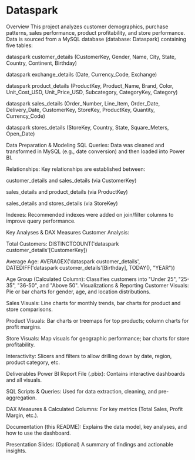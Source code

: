 # Dataspark
Overview This project analyzes customer demographics, purchase patterns, sales performance, product profitability, and store performance. Data is sourced from a MySQL database (database: Dataspark) containing five tables:

dataspark customer_details (CustomerKey, Gender, Name, City, State, Country, Continent, Birthday)

dataspark exchange_details (Date, Currency_Code, Exchange)

dataspark product_details (ProductKey, Product_Name, Brand, Color, Unit_Cost_USD, Unit_Price_USD, Subcategory, CategoryKey, Category)

dataspark sales_details (Order_Number, Line_Item, Order_Date, Delivery_Date, CustomerKey, StoreKey, ProductKey, Quantity, Currency_Code)

dataspark stores_details (StoreKey, Country, State, Square_Meters, Open_Date)

Data Preparation & Modeling SQL Queries: Data was cleaned and transformed in MySQL (e.g., date conversion) and then loaded into Power BI.

Relationships: Key relationships are established between:

customer_details and sales_details (via CustomerKey)

sales_details and product_details (via ProductKey)

sales_details and stores_details (via StoreKey)

Indexes: Recommended indexes were added on join/filter columns to improve query performance.

Key Analyses & DAX Measures Customer Analysis:

Total Customers: DISTINCTCOUNT('dataspark customer_details'[CustomerKey])

Average Age: AVERAGEX('dataspark customer_details', DATEDIFF('dataspark customer_details'[Birthday], TODAY(), "YEAR"))

Age Group (Calculated Column): Classifies customers into "Under 25", "25-35", "36-50", and "Above 50". Visualizations & Reporting Customer Visuals: Pie or bar charts for gender, age, and location distributions.

Sales Visuals: Line charts for monthly trends, bar charts for product and store comparisons.

Product Visuals: Bar charts or treemaps for top products; column charts for profit margins.

Store Visuals: Map visuals for geographic performance; bar charts for store profitability.

Interactivity: Slicers and filters to allow drilling down by date, region, product category, etc.

Deliverables Power BI Report File (.pbix): Contains interactive dashboards and all visuals.

SQL Scripts & Queries: Used for data extraction, cleaning, and pre-aggregation.

DAX Measures & Calculated Columns: For key metrics (Total Sales, Profit Margin, etc.).

Documentation (this README): Explains the data model, key analyses, and how to use the dashboard.

Presentation Slides: (Optional) A summary of findings and actionable insights.
